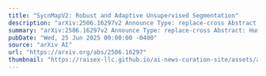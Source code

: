 ```yaml
---
title: "SycnMapV2: Robust and Adaptive Unsupervised Segmentation"
description: "arXiv:2506.16297v2 Announce Type: replace-cross Abstract: Human vision excels at segmenting visual cues without the need for explicit training, and it remains remarkably robust even as noise severity increases. In contrast, existing AI algorithms struggle to maintain accuracy under similar conditions. Here, we present SyncMapV2, the first to solve unsupervised segmentation with state-of-the-art robustness. SyncMapV2 exhibits a minimal drop in mIoU, only 0.01%, under digital corruption, compared to a 23.8% drop observed in SOTA methods. This superior performance extends across various types of corruption: noise (7.3% vs. 37.7%), weather (7.5% vs. 33.8%), and blur (7.0% vs. 29.5%). Notably, SyncMapV2 accomplishes this without any robust training, supervision, or loss functions. It is based on a learning paradigm that uses self-organizing dynamical equations combined with concepts from random networks. Moreover, unlike conventional methods that require re-initialization for each new input, SyncMapV2 adapts online, mimicking the continuous adaptability of human vision. Thus, we go beyond the accurate and robust results, and present the first algorithm that can do all the above online, adapting to input rather than re-initializing. In adaptability tests, SyncMapV2 demonstrates near-zero performance degradation, which motivates and fosters a new generation of robust and adaptive intelligence in the near future."
summary: "arXiv:2506.16297v2 Announce Type: replace-cross Abstract: Human vision excels at segmenting visual cues without the need for explicit training, and it remains remarkably robust even as noise severity increases. In contrast, existing AI algorithms struggle to maintain accuracy under similar conditions. Here, we present SyncMapV2, the first to solve unsupervised segmentation with state-of-the-art robustness. SyncMapV2 exhibits a minimal drop in mIoU, only 0.01%, under digital corruption, compared to a 23.8% drop observed in SOTA methods. This superior performance extends across various types of corruption: noise (7.3% vs. 37.7%), weather (7.5% vs. 33.8%), and blur (7.0% vs. 29.5%). Notably, SyncMapV2 accomplishes this without any robust training, supervision, or loss functions. It is based on a learning paradigm that uses self-organizing dynamical equations combined with concepts from random networks. Moreover, unlike conventional methods that require re-initialization for each new input, SyncMapV2 adapts online, mimicking the continuous adaptability of human vision. Thus, we go beyond the accurate and robust results, and present the first algorithm that can do all the above online, adapting to input rather than re-initializing. In adaptability tests, SyncMapV2 demonstrates near-zero performance degradation, which motivates and fosters a new generation of robust and adaptive intelligence in the near future."
pubDate: "Wed, 25 Jun 2025 00:00:00 -0400"
source: "arXiv AI"
url: "https://arxiv.org/abs/2506.16297"
thumbnail: "https://raisex-llc.github.io/ai-news-curation-site/assets/arxiv.png"
---
```


